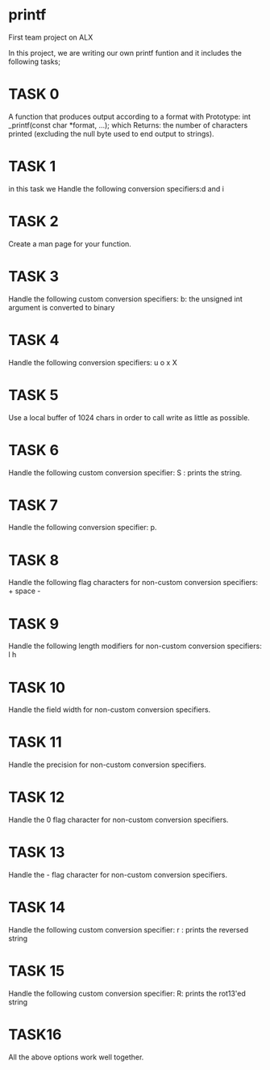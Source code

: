 # printf
First team project on ALX

In this project, we are writing our own printf funtion and it includes the following tasks;
# TASK 0 
A function that produces output according to a format with Prototype: int _printf(const char *format, ...); which Returns: the number of characters printed (excluding the null byte used to end output to strings).
# TASK 1 
in this task we Handle the following conversion specifiers:d and i
# TASK 2 
Create a man page for your function.
# TASK 3 
Handle the following custom conversion specifiers: b: the unsigned int argument is converted to binary
# TASK 4
Handle the following conversion specifiers: u
																						o
                                            x
                                            X
# TASK 5 
Use a local buffer of 1024 chars in order to call write as little as possible.
# TASK 6 
Handle the following custom conversion specifier: S : prints the string.
# TASK 7
Handle the following conversion specifier: p.
# TASK 8 
Handle the following flag characters for non-custom conversion specifiers: +
                                                                           space
                                                                           -
# TASK 9 
Handle the following length modifiers for non-custom conversion specifiers: l
                                                                            h
# TASK 10 
Handle the field width for non-custom conversion specifiers.
# TASK 11 
Handle the precision for non-custom conversion specifiers.
# TASK 12 
Handle the 0 flag character for non-custom conversion specifiers.
# TASK 13 
Handle the - flag character for non-custom conversion specifiers.
# TASK 14 
Handle the following custom conversion specifier: r : prints the reversed string
# TASK 15 
Handle the following custom conversion specifier: R: prints the rot13'ed string
# TASK16 
All the above options work well together.
